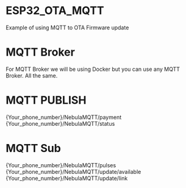 # ESP32_OTA_MQTT
Example of using MQTT to OTA Firmware update

# MQTT Broker
For MQTT Broker we will be using Docker but you can use any MQTT Broker. All the same.

# MQTT PUBLISH
{Your_phone_number}/NebulaMQTT/payment
{Your_phone_number}/NebulaMQTT/status

# MQTT Sub
{Your_phone_number}/NebulaMQTT/pulses
{Your_phone_number}/NebulaMQTT/update/available
{Your_phone_number}/NebulaMQTT/update/link
